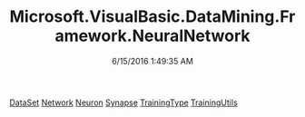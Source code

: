 ﻿---
title: Microsoft.VisualBasic.DataMining.Framework.NeuralNetwork
date: 6/15/2016 1:49:35 AM
---

[DataSet](T-Microsoft.VisualBasic.DataMining.Framework.NeuralNetwork.DataSet.html)
[Network](T-Microsoft.VisualBasic.DataMining.Framework.NeuralNetwork.Network.html)
[Neuron](T-Microsoft.VisualBasic.DataMining.Framework.NeuralNetwork.Neuron.html)
[Synapse](T-Microsoft.VisualBasic.DataMining.Framework.NeuralNetwork.Synapse.html)
[TrainingType](T-Microsoft.VisualBasic.DataMining.Framework.NeuralNetwork.TrainingType.html)
[TrainingUtils](T-Microsoft.VisualBasic.DataMining.Framework.NeuralNetwork.TrainingUtils.html)
